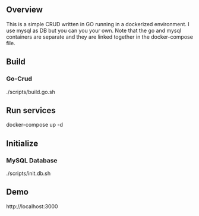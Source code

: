 ## Overview

This is a simple CRUD written in GO running in a dockerized environment. I use mysql as DB but you can you your own. Note that the go and mysql containers are separate and they are linked together in the docker-compose file.

## Build

### Go-Crud

./scripts/build.go.sh

## Run services

docker-compose up -d


## Initialize

### MySQL Database

./scripts/init.db.sh

## Demo

http://localhost:3000
